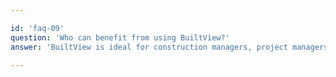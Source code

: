 ```yaml
---

id: 'faq-09'
question: 'Who can benefit from using BuiltView?'
answer: 'BuiltView is ideal for construction managers, project managers, architects, engineers, and other professionals involved in construction projects.'

---
```

